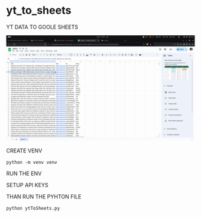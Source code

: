 # yt_to_sheets

YT DATA TO GOOLE SHEETS

![SHEETS](./SHEETIMG.png)


CREATE VENV
```
python -m venv venv
```

RUN THE ENV

SETUP API KEYS

THAN RUN THE PYHTON FILE

```
python ytToSheets.py
```
